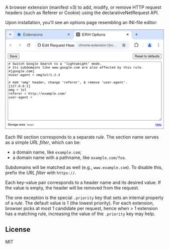 A browser extension (manifest v3) to add, modify, or remove HTTP
request headers (such as Referer or Cookie) using the
declarativeNetRequest API.

Upon installation, you'll see an options page resembling an INI-file
editor:

<img src='screenshot.options.png' alt=''>

Each INI section corresponds to a separate *rule*. The section name
serves as a simple *URL filter*, which can be:

* a domain name, like `example.com`;
* a domain name with a pathname, like `example.com/foo`.

Subdomains will be matched as well (e.g., `www.example.com`). To disable
this, prefix the *URL filter* with `https://`.

Each key-value pair corresponds to a header name and its desired
value. If the value is empty, the header will be removed from the
request.

The one exception is the special `.priority` key that sets an internal
property of a *rule*. The default value is 1 (the lowest
priority). For each extension, browser picks at most 1 candidate per
request, hence when > 1 extension has a matching rule, increasing the
value of the `.priority` key may help.

## License

MIT
